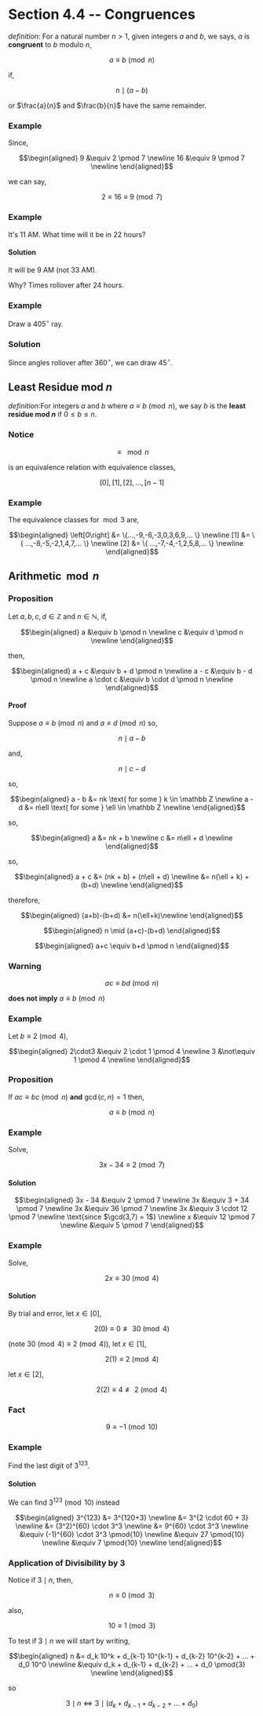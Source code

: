 # Section 4.4 -- Congruences

_definition_: For a natural number $n \gt 1$, given integers $a$ and $b$, we says, $a$ is __congruent__ to $b$ modulo $n$,

$$
    a \equiv b \pmod n
$$

if,

$$
    n \mid (a - b)
$$

or $\frac{a}{n}$ and $\frac{b}{n}$ have the same remainder.

### Example

Since,

$$\begin{aligned}
    9 &\equiv 2 \pmod 7 \newline
    16 &\equiv 9 \pmod 7 \newline
\end{aligned}$$

 we can say,

 $$
    2 \equiv 16 \equiv 9 \pmod 7
 $$

### Example

It's 11 AM. What time will it be in 22 hours?

#### Solution

It will be 9 AM (not 33 AM).

Why? Times rollover after 24 hours.

### Example

Draw a $405^\circ$ ray.

### Solution

Since angles rollover after $360^\circ$, we can draw $45^\circ$.

## Least Residue mod $n$

_definition_:For integers $a$ and $b$ where $a \equiv b \pmod n$, we say $b$ is the __least residue mod $n$__ if $0 \le b \le n$.


### Notice

$$
    \equiv \mod n
$$

is an equivalence relation with equivalence classes,

$$
    [0],[1],[2],...,[n-1]
$$

### Example

The equivalence classes for $\bmod 3$ are,

$$\begin{aligned}
    \left[0\right] &= \{...,-9,-6,-3,0,3,6,9,... \} \newline
    [1] &= \{ ...,-8,-5,-2,1,4,7,... \} \newline
    [2] &= \{ ...,-7,-4,-1,2,5,8,... \} \newline
\end{aligned}$$

## Arithmetic $\bmod n$

### Proposition

Let $a,b,c,d \in \mathbb Z$ and $n \in \mathbb N$, if,

$$\begin{aligned}
    a &\equiv b \pmod n \newline
    c &\equiv d \pmod n \newline
\end{aligned}$$

then,

$$\begin{aligned}
    a + c &\equiv b + d \pmod n \newline
    a - c &\equiv b - d \pmod n \newline
    a \cdot c &\equiv b \cdot d  \pmod n \newline
\end{aligned}$$

#### Proof

Suppose $a \equiv b \pmod n$ and $a \equiv d \pmod n$ so,

$$
    n \mid a - b
$$

and,

$$
    n \mid c - d
$$

so,

$$\begin{aligned}
    a - b &= nk \text{ for some } k \in \mathbb Z \newline
    a - d &= n\ell \text{ for some } \ell \in \mathbb Z \newline
\end{aligned}$$

so,

$$\begin{aligned}
    a &= nk + b \newline
    c &= n\ell + d \newline
\end{aligned}$$

so,

$$\begin{aligned}
    a + c &= (nk + b) + (n\ell + d) \newline
    &= n(\ell + k) + (b+d) \newline
\end{aligned}$$

therefore,

$$\begin{aligned}
    (a+b)-(b+d) &= n(\ell+k)\newline
\end{aligned}$$

$$\begin{aligned}
    n \mid (a+c)-(b+d)
\end{aligned}$$

$$\begin{aligned}
    a+c \equiv b+d \pmod n
\end{aligned}$$

### Warning

$$
    ac \equiv bd \pmod n
$$

__does not imply__ $a \equiv b \pmod n$

### Example

Let $b \equiv 2 \pmod 4$,

$$\begin{aligned}
    2\cdot3 &\equiv 2 \cdot 1 \pmod 4 \newline
    3 &\not\equiv 1 \pmod 4 \newline
\end{aligned}$$

### Proposition

If $ac \equiv bc \pmod n$ __and__ $\gcd(c,n) = 1$ then,

$$
    a \equiv b \pmod n
$$

### Example

Solve,

$$
    3x - 34 \equiv 2 \pmod 7
$$

#### Solution

$$\begin{aligned}
    3x - 34 &\equiv 2 \pmod 7 \newline
    3x &\equiv 3 + 34 \pmod 7 \newline
    3x &\equiv 36 \pmod 7 \newline
    3x &\equiv 3 \cdot 12 \pmod 7 \newline
\text{since $\gcd(3,7) = 1$} \newline
    x &\equiv 12 \pmod 7 \newline
    &\equiv 5 \pmod 7
\end{aligned}$$

### Example

Solve,

$$
    2x \equiv 30 \pmod 4
$$

#### Solution

By trial and error, let $x \in [0]$,

$$
    2(0) \equiv 0 \not\equiv 30 \pmod 4
$$

(note $30 \pmod 4 \equiv 2 \pmod 4$), let $x \in [1]$,

$$
    2(1) \equiv 2 \pmod 4
$$

let $x \in [2]$,

$$
    2(2) \equiv 4 \not\equiv 2 \pmod 4
$$


### Fact

$$
    9 \equiv -1 \pmod{10}
$$

### Example

Find the last digit of $3^{123}$.

#### Solution

We can find $3^{123} \pmod{10}$ instead

$$\begin{aligned}
    3^{123} &= 3^{120+3} \newline
    &= 3^{2 \cdot 60 + 3} \newline
    &= (3^2)^{60} \cdot 3^3 \newline
    &= 9^{60} \cdot 3^3 \newline
    &\equiv (-1)^{60} \cdot 3^3 \pmod{10} \newline
    &\equiv 27 \pmod{10} \newline
    &\equiv 7 \pmod{10} \newline
\end{aligned}$$

### Application of Divisibility by 3

Notice if $3 \mid n$, then,

$$
    n \equiv 0 \pmod{3}
$$

also,

$$
    10 \equiv 1 \pmod{3}
$$

To test if $3 \mid n$ we will start by writing,

$$\begin{aligned}
    n &= d_k 10^k + d_{k-1} 10^{k-1} + d_{k-2} 10^{k-2} + ... + d_0 10^0 \newline
    &\equiv d_k + d_{k-1} + d_{k-2} + ... + d_0 \pmod{3} \newline
\end{aligned}$$

so

$$
    3 \mid n \iff 3 \mid \left( d_k + d_{k-1} + d_{k-2} + ... + d_0 \right)
$$